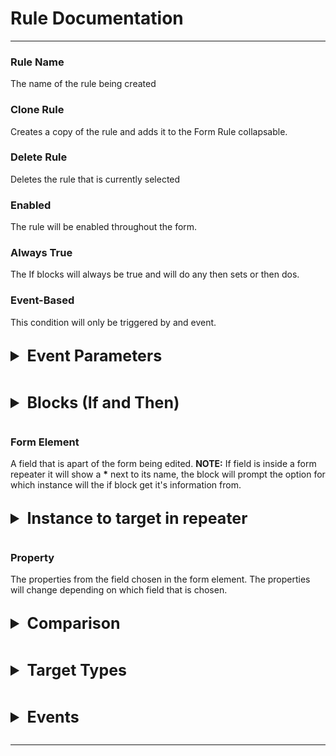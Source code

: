 <style>
details.colClass > summary {
	font-size: 25px;
	font-weight: bold;
	margin-left: 0px;
	margin-bottom: 15px;
	margin-top: 15px;
}
details.colClass > div {
	font-size: 15px;
	margin-bottom: 5px;
	margin-left:15px;
}
details.colClass > details {
	margin-top: 10px;
	margin-bottom: 10px;
	margin-left: 15px;
	font-size: 15px;
}
details.colClass > details > summary {
	font-weight: bold;
	font-size: 20px;
}
details.colClass > details > details {
	margin-top: 5px;
	margin-bottom: 5px;
	margin-left: 15px;
}
details.colClass > details > details > summary {
	font-weight: bold;
	font-size: 15px;
}
details.colClass > details > details > div {
	margin-left: 20px;
}
details.colClass > details > div {
	margin-left: 15px;
}
details.colClass {
	margin-top: 30px;
}

</style>

# Rule Documentation
---
### Rule Name
The name of the rule being created

### Clone Rule
Creates a copy of the rule and adds it to the Form Rule collapsable.

### Delete Rule
Deletes the rule that is currently selected

### Enabled
The rule will be enabled throughout the form.

### Always True
The If blocks will always be true and will do any then sets or then dos.

### Event-Based
This condition will only be triggered by and event.

<details class=colClass>
<summary> Event Parameters </summary>

### Name
The name of the parameter 

### Type
The datatype that will be used for the parameter

</details>
<details class=colClass> 
<summary> Blocks (If and Then)</summary>

### If Block
The If block will go check the condition statements that is given, and if all of the condtions are true, then all of the "then sets" and "then dos" will execute.

### Then Set Block
The block will set a certain field property to a certain target type that can be chosen.This block is executed when the If conditions before it is true. 

### Then Do Block
The block will do an event action after the if block conditions are true. 

### Add Set Value Action
If the condition for the blocks are true, then this block will execute. This block will set a certain field's property.

### Add Condition Statement
This is added to an if block. This will add another true or false condition to the if block.

### Add Condition
Creates another If block, with all of the functions of the if block. 

### AND
If the primary condition and the secondary condition are true then the whole condition is true, otherwise false.

### OR 
If either the primary condition or the secondary condition are true or both conditions are true, then the whole condition is true, otherwise false.

</details>



### Form Element
A field that is apart of the form being edited. __NOTE:__ If field is inside a form repeater it will show a __*__ next to its name, the block will prompt the option for which instance will the if block get it's information from.

<details class=colClass>
<summary> Instance to target in repeater</summary>
<div> The index or instance of the form repeater you want to extract the field from. </div>
<details>

<summary> Any Instance</summary>
<div> The form element extracts from any one of the instances.</div>
</details>

<details>
<summary> All Instance </summary>
<div> </div>
</details>

<details>
<summary> First Instance </summary>
<div> The form element is extracted from the first instance </div>
</details>

<details>
<summary> Last Instance </summary>
<div> The form element is extracted from the last instance </div>
</details>

<details>
<summary> Instance at Index </summary>
<div> The form element is etracted from specified index in the repeater </div>

</details>
</details>

### Property
The properties from the field chosen in the form element. The properties will change depending on which field that is chosen. 

<details class=colClass>

<summary> Comparison </summary>
<div> 
This field will determine how the property field or field value will be compared to the target. <b> NOTE: Comparisons will be depended on what data type is being compared to. </b>
</div>

<details>

<summary> Number Comparisons </summary>

<details>
<summary> Equals </summary>
<div> Compares two numeric values and will return true if both numeric values are the same, otherwise false </div>
</details>

<details>
<summary> Does Not Equal </summary>
<div> Compares two numeric values and will return true if both numeric values are the different, otherwise false </div>
</details>

<details>
<summary> Is Less Than </summary>
<div> Compares two numeric values and will return true if primary form element value is less than the secondary value, otherwise false </div>
</details>

<details>
<summary> Is Greater Than </summary>
<div> Compares two numeric values and will return true if primary form element value is greater  than the secondary value, otherwise false </div>

</details>

<details>
<summary> Is Less Than or Equal To </summary>
<div> Compares two numeric values and will return true if primary form element value is less than or equal to the secondary value, otherwise false </div>

</details>

<details>
<summary> Is Greater Than or Equal To </summary>
<div> Compares two numeric values and will return true if primary form element value is greater than or equal to the secondary value, otherwise false </div>

</details>
</details>

<details>
<summary> String Comparisons </summary>

<details>
<summary> Is </summary>
<div> Compares two string values and will return true if the two strings are the same, otherwise false </div>
</details>

<details>
<summary> Is Not </summary>
<div> Compares two string values and will return true if the two strings are not the same, otherwise false.</div>
</details>

<details>
<summary> Contains</summary>
<div> Compares two string values and will return true if the secondary string 
can be found in the primary string, otherwise false </div>
</details>

<details>
<summary> Does Not Contain </summary>
<div> Compares two string values and will return true if the secondary string cannot be found in the primary string, otherwise false </div>
</details>

<details>
<summary>Length Equals</summary>
<div> Compares two string values and will return true if the length of the two strings are the same, otherwise false </div>
</details>

<details>
<summary> Length Does Not Equal</summary>
<div> Compares two string values and will return true if the length of the two strings are not the same, otherwise false </div>
</details>

<details>
<summary> Length Less Than </summary>
<div> Compares two string values and will return true if the length of the primary string is less than the length of the secondary string, otherwise false </div>
</details>

<details>
<summary> Length greater Than </summary>
<div> Compares two string values and will return true if the length of the primary string is greater than the length of the secondary string, otherwise false </div>

</details>

</details>


<details>
<summary>Array Comparisons</summary>

<details>
<summary> Is </summary>
<div> Compare two arrays and will return true if both lists/arrays are exactly the same, otherwise false. </div>
</details>

<details>
<summary> Is Not </summary>
<div> Compare two arrays and will return true if both lists/arrays are different, otherwise false. </div>
</details>

<details>
<summary> Contains </summary>
<div> Compare two arrays and will return true if the secondary list/array is inside the primary list/array, otherwise false. </div>

</details>

<details>
<summary> Does Not Contain </summary>
<div> Compare two arrays and will return true if the secondary list/array is not contained in the primary list/array, otherwise returns false.
</details>

<details>
<summary> Length Equals </summary> 
<div> Compare two arrays and will return true if the arrays/lists both have the same number of elements, otherwise returns false </div>
</details>

<details>
<summary> Length Does Not Equals </summary>
<div> Compare two arrays and will return true if the arrays/lists have a different number of elements, otherwise returns false </div>
</details>

<details>
<summary> Length Less Than </summary>
<div> Compare two arrays and will return true if the primary array/lists length is less than the length of the secondary array/list, otherwise returns false </div>
</details>

<details>
<summary> Length Greater Than </summary>
<div> Compare two arrays and will return true if the primary array/lists length is greater than the length of the secondary array/list, otherwise returns false </div>
<div> </div>
</details>
</details>


<details>
<summary> Boolean Comparisons </summary>
<details>
<summary> Is </summary>
<div> Compares two booleans and will return true if the boolean states (True or False) of the two booleans are the same, otherwise it will return false. </div> 
</details>

<details>
<summary> Is Not </summary>
<div> Compares two booleans and will return true if the boolean states (True or False) of the two booleans are not the same, otherwise it will return false. </div> 
</details>
</details>

<details>
<summary> Date Comparisons </summary>

<details>
<summary> Equals </summary>
<div> Compares two dates and returns true if the 
two dates are the same dates, otherwise false.</div>
</details>
<details>
<summary> Does Not Equal </summary>
<div> Compares two dates and returns true if the 
two dates are not the same dates, otherwise false.</div>
</details>

<details> 
<summary> Is Before </summary>
<div> Compares two dates and returns true if the primary date is before the second date, otherwise returns false. </div>
</details>

<details>
<summary> Is After </summary>
<div> Compares two dates and returns true if the primary date is after the second date, otherwise returns false. </div>

</details>
</details>

<details>
<summary> Time Comparisons </summary>
<details>
<summary> Equals </summary>
<div> Compares two times and returns true if the 
two dates are the same dates, otherwise false.</div>
</details>

<details>
<summary> Does Not Equal </summary>
<div> Compares two times and returns true if the 
two dates are not the same dates, otherwise false.</div>
</details>

<details>
<summary> Is Before </summary>
<div> Compares two times and returns true if the primary date is before the second date, otherwise returns false. </div>
</details>

<details>
<summary> Is After </summary>
<div> Compares two times and returns true if the primary time is after the second time, otherwise returns false. </div>
</details>
</details>

<details>
<summary> Signature Comparisons </summary>

<details> 
<summary> Signature Completed </summary>
<div> Returns true if signature is completed, otherwise false. </div>
</details>

</details>

</details>

<details class=colClass>
<summary> Target Types </summary>
<div> The different types of values that can be used to compare conditions </div>

<details>
<summary> Value </summary>
<div>A value that can be set by the user</div>
</details>

<details>
<summary> Element Property </summary>
<div>A value that is taken from one of the field's properties.</div>
</details>

<details>
<summary> Calculation </summary>
<div> The value is created by a calculation </div>
</details>

<details>
<summary> Event Parameters* </summary>
<div> The value comes from a event parameter</div>
</details>

</details>


<details class=colClass>
<summary> Events </summary>
<div>  </div>

<details>
<summary> Trigger Event Rules </summary>
<div> </div>
</details>

<details>
<summary> Create repeater instance </summary>
<div> </div>
</details>

<details>
<summary> Open compact repeater </summary>
<div> </div>
</details>

<details>
<summary> Close compact repeater </summary>
<div> </div>
</details>

<details>
<summary> Show alert dialog</summary>
<div> </div>
</details>

<details>
<summary> Show confirm dialog </summary>
<div> </div>
</details>

<details>
<summary> Open URL </summary>
<div> </div>
</details>

<details>
<summary> Send Email </summary>
<div> </div>
</details>

<details>
<summary> Create linked form</summary>
<div> </div>
</details>

<details>
<summary> Change form status</summary>
<div> </div>
</details>

<details>
<summary> Duplicate repeater instance </summary>
<div> </div>
</details>

</details>

---
